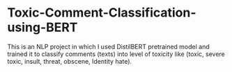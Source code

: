 # Toxic-Comment-Classification-using-BERT
This is an NLP project in which I used DistilBERT pretrained model and trained it to classify comments (texts) into level of toxicity like (toxic, severe toxic, insult, threat, obscene, Identity hate).
